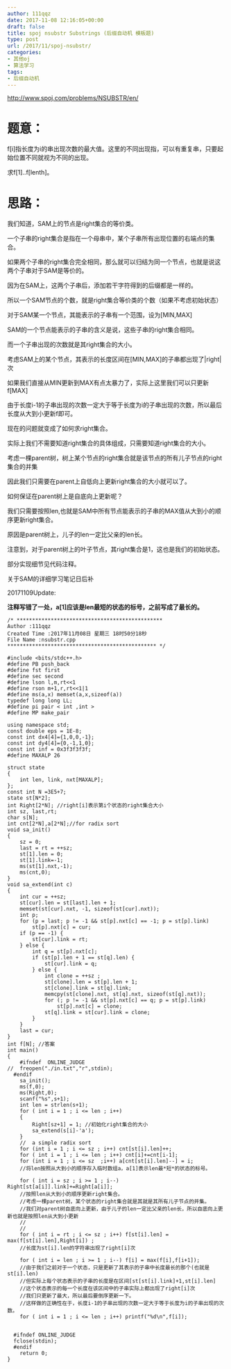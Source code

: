 ```yaml
---
author: 111qqz
date: 2017-11-08 12:16:05+00:00
draft: false
title: spoj nsubstr Substrings (后缀自动机 模板题)
type: post
url: /2017/11/spoj-nsubstr/
categories:
- 其他oj
- 算法学习
tags:
- 后缀自动机
---
```


http://www.spoj.com/problems/NSUBSTR/en/



# 题意：



f[i]指长度为i的串出现次数的最大值。这里的不同出现指，可以有重复串，只要起始位置不同就视为不同的出现。

求f[1]..f[lenth]。



# 思路：



我们知道，SAM上的节点是right集合的等价类。

一个子串的right集合是指在一个母串中，某个子串所有出现位置的右端点的集合。

如果两个子串的right集合完全相同，那么就可以归结为同一个节点，也就是说这两个子串对于SAM是等价的。

因为在SAM上，这两个子串后，添加若干字符得到的后缀都是一样的。

所以一个SAM节点的个数，就是right集合等价类的个数（如果不考虑初始状态）

对于SAM某一个节点，其能表示的子串有一个范围，设为[MIN,MAX]

SAM的一个节点能表示的子串的含义是说，这些子串的right集合相同。

而一个子串出现的次数就是其right集合的大小。

考虑SAM上的某个节点，其表示的长度区间在[MIN,MAX]的子串都出现了|right|次

如果我们直接从MIN更新到MAX有点太暴力了，实际上这里我们可以只更新f[MAX]

由于长度i-1的子串出现的次数一定大于等于长度为i的子串出现的次数，所以最后长度从大到小更新f即可。

现在的问题就变成了如何求right集合。

实际上我们不需要知道right集合的具体组成，只需要知道right集合的大小。

考虑一棵parent树，树上某个节点的right集合就是该节点的所有儿子节点的right集合的并集

因此我们只需要在parent上自低向上更新right集合的大小就可以了。

如何保证在parent树上是自底向上更新呢？

我们只需要按照len,也就是SAM中所有节点能表示的子串的MAX值从大到小的顺序更新right集合。

原因是parent树上，儿子的len一定比父亲的len长。

注意到，对于parent树上的叶子节点，其right集合是1，这也是我们的初始状态。

部分实现细节见代码注释。

关于SAM的详细学习笔记日后补

20171109Update:

**注释写错了一处，a[1]应该是len最短的状态的标号，之前写成了最长的。**


    
    /* ***********************************************
    Author :111qqz
    Created Time :2017年11月08日 星期三 18时50分18秒
    File Name :nsubstr.cpp
    ************************************************ */
    
    #include <bits/stdc++.h>
    #define PB push_back
    #define fst first
    #define sec second
    #define lson l,m,rt<<1
    #define rson m+1,r,rt<<1|1
    #define ms(a,x) memset(a,x,sizeof(a))
    typedef long long LL;
    #define pi pair < int ,int >
    #define MP make_pair
    
    using namespace std;
    const double eps = 1E-8;
    const int dx4[4]={1,0,0,-1};
    const int dy4[4]={0,-1,1,0};
    const int inf = 0x3f3f3f3f;
    #define MAXALP 26
    
    struct state
    {
        int len, link, nxt[MAXALP];
    };
    const int N =3E5+7;
    state st[N*2];
    int Right[2*N]; //right[i]表示第i个状态的right集合大小
    int sz, last,rt;
    char s[N];
    int cnt[2*N],a[2*N];//for radix sort
    void sa_init()
    {
        sz = 0;
        last = rt = ++sz;
        st[1].len = 0;
        st[1].link=-1;
        ms(st[1].nxt,-1);
        ms(cnt,0);
    }
    void sa_extend(int c)
    {
        int cur = ++sz;
        st[cur].len = st[last].len + 1;
        memset(st[cur].nxt, -1, sizeof(st[cur].nxt));
        int p;
        for (p = last; p != -1 && st[p].nxt[c] == -1; p = st[p].link)
            st[p].nxt[c] = cur;
        if (p == -1) {
            st[cur].link = rt;
        } else {
            int q = st[p].nxt[c];
            if (st[p].len + 1 == st[q].len) {
                st[cur].link = q;
            } else {
                int clone = ++sz ;
                st[clone].len = st[p].len + 1;
                st[clone].link = st[q].link;
                memcpy(st[clone].nxt, st[q].nxt, sizeof(st[q].nxt));
                for (; p != -1 && st[p].nxt[c] == q; p = st[p].link)
                    st[p].nxt[c] = clone;
                st[q].link = st[cur].link = clone;
            }
        }
        last = cur;
    }
    int f[N]; //答案
    int main()
    {
        #ifndef  ONLINE_JUDGE 
    //  freopen("./in.txt","r",stdin);
      #endif
        sa_init();
        ms(f,0);
        ms(Right,0);
        scanf("%s",s+1);
        int len = strlen(s+1);
        for ( int i = 1 ; i <= len ; i++)
        {
            Right[sz+1] = 1; //初始化right集合的大小
            sa_extend(s[i]-'a');
        }
        //  a simple radix sort
        for (int i = 1 ; i <= sz ; i++) cnt[st[i].len]++;
        for ( int i = 1 ; i <= len ; i++) cnt[i]+=cnt[i-1];
        for (int i = 1 ; i <= sz  ;i++) a[cnt[st[i].len]--] = i;
        //将len按照从大到小的顺序存入临时数组a，a[1]表示len最*短*的状态的标号。
    
        for ( int i = sz ; i >= 1 ; i--) Right[st[a[i]].link]+=Right[a[i]]; 
        //按照len从大到小的顺序更新right集合。
        //考虑一棵parent树，某个状态的right集合就是其就是其所有儿子节点的并集。
        //我们对parent树自底向上更新，由于儿子的len一定比父亲的len长，所以自底向上更新也就是按照len从大到小更新
        //
        //
        for ( int i = rt ; i <= sz ; i++) f[st[i].len] = max(f[st[i].len],Right[i]) ; 
        //长度为st[i].len的字符串出现了right[i]次
        
        for ( int i = len ; i >= 1 ; i--) f[i] = max(f[i],f[i+1]);
        //由于我们之前对于一个状态，只是更新了其表示的子串中长度最长的那个(也就是st[i].len)
        //但实际上每个状态表示的子串的长度是在区间[st[st[i].link]+1,st[i].len]
        //这个状态表示的每一个长度在该区间中的子串实际上都出现了right[i]次
        //我们只更新了最大，所以最后要倒序更新一下。
        //这样做的正确性在于，长度i-1的子串出现的次数一定大于等于长度为i的子串出现的次数。
        for ( int i = 1 ; i <= len ; i++) printf("%d\n",f[i]);
    
    
      #ifndef ONLINE_JUDGE  
      fclose(stdin);
      #endif
        return 0;
    }
    










